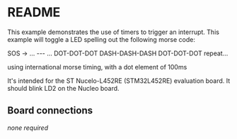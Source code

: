 # README

This example demonstrates the use of timers to trigger an interrupt. This
example will toggle a LED spelling out the following morse code:

SOS -> ... --- ...
DOT-DOT-DOT DASH-DASH-DASH DOT-DOT-DOT  repeat...

using international morse timing, with a dot element of 100ms

It's intended for the ST Nucelo-L452RE (STM32L452RE) evaluation
board. It should blink LD2 on the Nucleo board.

## Board connections

*none required*
